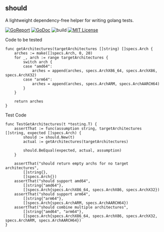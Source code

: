 ## should

A lightweight dependency-free helper for writing golang tests.

[![GoReport](https://goreportcard.com/badge/github.com/pjbgf/should)](https://goreportcard.com/report/github.com/pjbgf/should)
[![GoDoc](https://godoc.org/github.com/pjbgf/should?status.svg)](https://godoc.org/github.com/pjbgf/should)
![build](https://github.com/pjbgf/should/workflows/go/badge.svg)
[![MIT License](https://img.shields.io/badge/license-MIT-blue.svg)](http://choosealicense.com/licenses/mit/)



Code to be tested
```golang
func getArchitectures(targetArchitectures []string) []specs.Arch {
	arches := make([]specs.Arch, 0, 20)
	for _, arch := range targetArchitectures {
		switch arch {
		case "amd64":
			arches = append(arches, specs.ArchX86_64, specs.ArchX86, specs.ArchX32)
		case "arm64":
			arches = append(arches, specs.ArchARM, specs.ArchAARCH64)
		}
	}

	return arches
}
```

Test Code
```golang
func TestGetArchitectures(t *testing.T) {
	assertThat := func(assumption string, targetArchitectures []string, expected []specs.Arch) {
		should := should.New(t)
		actual := getArchitectures(targetArchitectures)

		should.BeEqual(expected, actual, assumption)
	}
    
    assertThat("should return empty archs for no target architectures",
		[]string{},
		[]specs.Arch{})
	assertThat("should support amd64",
		[]string{"amd64"},
		[]specs.Arch{specs.ArchX86_64, specs.ArchX86, specs.ArchX32})
	assertThat("should support arm64",
		[]string{"arm64"},
		[]specs.Arch{specs.ArchARM, specs.ArchAARCH64})
	assertThat("should combine multiple architectures",
		[]string{"amd64", "arm64"},
		[]specs.Arch{specs.ArchX86_64, specs.ArchX86, specs.ArchX32, specs.ArchARM, specs.ArchAARCH64})
}
```